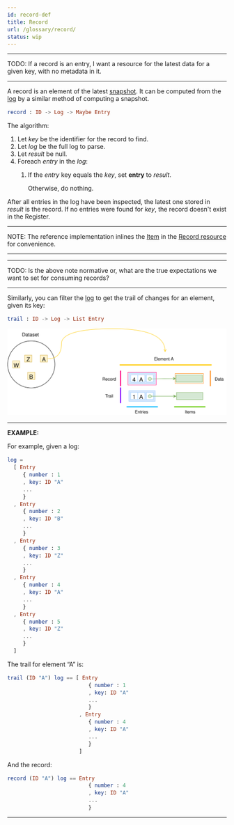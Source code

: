 ```yaml
---
id: record-def
title: Record
url: /glossary/record/
status: wip
---
```


***
TODO: If a record is an entry, I want a resource for the latest data for a
given key, with no metadata in it.
***

A record is an element of the latest [snapshot](/glossary#snapshot). It can be
computed from the [log](/glossary#log) by a similar method of computing a
snapshot.

```elm
record : ID -> Log -> Maybe Entry
```

The algorithm:

1. Let _key_ be the identifier for the record to find.
1. Let _log_ be the full log to parse.
1. Let _result_ be null.
1. Foreach _entry_ in the _log_:
    1. If the _entry_ key equals the _key_, set __entry__ to  _result_.

       Otherwise, do nothing.

After all entries in the log have been inspected, the latest one stored in
_result_ is the record. If no entries were found for _key_, the record doesn't
exist in the Register.

***
NOTE: The reference implementation inlines the [Item](/glossary/item/) in the
[Record resource](/rest-api/records/) for convenience.
***

***
TODO: Is the above note normative or, what are the true expectations we want
to set for consuming records?
***

Similarly, you can filter the [log](/glossary/log/) to get the trail of
changes for an element, given its key:

```elm
trail : ID -> Log -> List Entry
```

![The anatomy of an element](./data-model/data-model-overview.svg)

***
**EXAMPLE:**

For example, given a log:

```elm
log =
  [ Entry
     { number : 1
     , key: ID "A"
     ...
     }
  , Entry
     { number : 2
     , key: ID "B"
     ...
     }
  , Entry
     { number : 3
     , key: ID "Z"
     ...
     }
  , Entry
     { number : 4
     , key: ID "A"
     ...
     }
  , Entry
     { number : 5
     , key: ID "Z"
     ...
     }
  ]
```

The trail for element “A” is:

```elm
trail (ID "A") log == [ Entry
                          { number : 1
                          , key: ID "A"
                          ...
                          }
                       , Entry
                          { number : 4
                          , key: ID "A"
                          ...
                          }
                       ]
```

And the record:

```elm
record (ID "A") log == Entry
                          { number : 4
                          , key: ID "A"
                          ...
                          }
```
***
